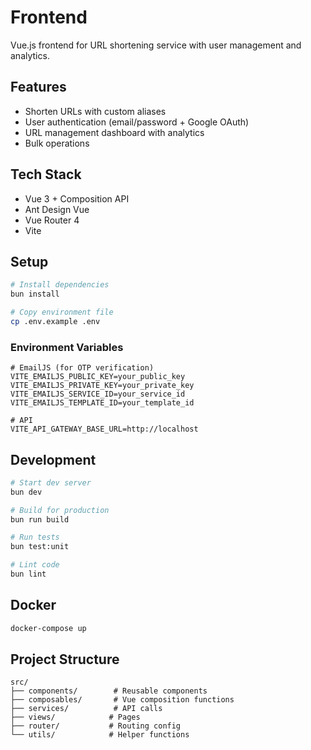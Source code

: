 # Frontend

Vue.js frontend for URL shortening service with user management and analytics.

## Features

- Shorten URLs with custom aliases
- User authentication (email/password + Google OAuth)
- URL management dashboard with analytics
- Bulk operations

## Tech Stack

- Vue 3 + Composition API
- Ant Design Vue
- Vue Router 4
- Vite

## Setup

```bash
# Install dependencies
bun install

# Copy environment file
cp .env.example .env
```

### Environment Variables

```env
# EmailJS (for OTP verification)
VITE_EMAILJS_PUBLIC_KEY=your_public_key
VITE_EMAILJS_PRIVATE_KEY=your_private_key
VITE_EMAILJS_SERVICE_ID=your_service_id
VITE_EMAILJS_TEMPLATE_ID=your_template_id

# API
VITE_API_GATEWAY_BASE_URL=http://localhost
```

## Development

```bash
# Start dev server
bun dev

# Build for production
bun run build

# Run tests
bun test:unit

# Lint code
bun lint
```

## Docker

```bash
docker-compose up
```

## Project Structure

```
src/
├── components/        # Reusable components
├── composables/       # Vue composition functions
├── services/          # API calls
├── views/            # Pages
├── router/           # Routing config
└── utils/            # Helper functions
```

